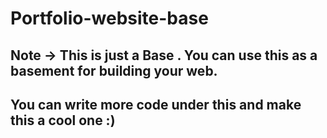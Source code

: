 # Portfolio-website-base

## Note -> This is just a Base . You can use this as a basement for building your web.
## You can write more code under this and make this a cool one :)
